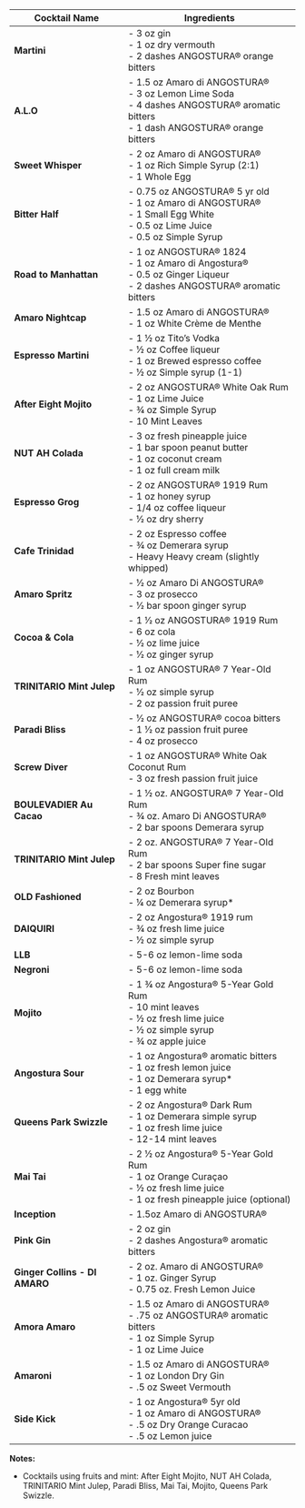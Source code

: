 | **Cocktail Name** | **Ingredients** |
| --- | --- |
| **Martini** | - 3 oz gin <br> - 1 oz dry vermouth <br> - 2 dashes ANGOSTURA® orange bitters |
| **A.L.O** | - 1.5 oz Amaro di ANGOSTURA® <br> - 3 oz Lemon Lime Soda <br> - 4 dashes ANGOSTURA® aromatic bitters <br> - 1 dash ANGOSTURA® orange bitters |
| **Sweet Whisper** | - 2 oz Amaro di ANGOSTURA® <br> - 1 oz Rich Simple Syrup (2:1) <br> - 1 Whole Egg |
| **Bitter Half** | - 0.75 oz ANGOSTURA® 5 yr old <br> - 1 oz Amaro di ANGOSTURA® <br> - 1 Small Egg White <br> - 0.5 oz Lime Juice <br> - 0.5 oz Simple Syrup |
| **Road to Manhattan** | - 1 oz ANGOSTURA® 1824 <br> - 1 oz Amaro di Angostura® <br> - 0.5 oz Ginger Liqueur <br> - 2 dashes ANGOSTURA® aromatic bitters |
| **Amaro Nightcap** | - 1.5 oz Amaro di ANGOSTURA® <br> - 1 oz White Crème de Menthe |
| **Espresso Martini** | - 1 ½ oz Tito’s Vodka <br> - ½ oz Coffee liqueur <br> - 1 oz Brewed espresso coffee <br> - ½ oz Simple syrup (1-1) | 6 dashes ANGOSTURA® cocoa bitters |
| **After Eight Mojito** | - 2 oz ANGOSTURA® White Oak Rum <br> - 1 oz Lime Juice <br> - ¾ oz Simple Syrup <br> - 10 Mint Leaves | Club Soda <br> 6 Dashes ANGOSTURA® cocoa bitters |
| **NUT AH Colada** | - 3 oz fresh pineapple juice <br> - 1 bar spoon peanut butter <br> - 1 oz coconut cream <br> - 1 oz full cream milk | 6 dashes ANGOSTURA® cocoa bitters |
| **Espresso Grog** | - 2 oz ANGOSTURA® 1919 Rum <br> - 1 oz honey syrup <br> - 1/4 oz coffee liqueur <br> - 1⁄2 oz dry sherry | 6 dashes ANGOSTURA® cocoa bitters |
| **Cafe Trinidad** | - 2 oz Espresso coffee <br> - 3⁄4 oz Demerara syrup <br> - Heavy Heavy cream (slightly whipped) | 2 dashes ANGOSTURA® orange bitters <br> 6 dashes ANGOSTURA® cocoa bitters |
| **Amaro Spritz** | - 1⁄2 oz Amaro Di ANGOSTURA® <br> - 3 oz prosecco <br> - 1⁄2 bar spoon ginger syrup | 6 dashes ANGOSTURA® cocoa bitters |
| **Cocoa & Cola** | - 1 1⁄2 oz ANGOSTURA® 1919 Rum <br> - 6 oz cola <br> - 1⁄2 oz lime juice <br> - 1⁄2 oz ginger syrup | 6 dashes ANGOSTURA® cocoa bitters |
| **TRINITARIO Mint Julep** | - 1 oz ANGOSTURA® 7 Year-Old Rum <br> - 1⁄2 oz simple syrup <br> - 2 oz passion fruit puree | 1⁄4 oz ANGOSTURA® cocoa bitters <br> 5 dashes ANGOSTURA® orange bitters |
| **Paradi Bliss** | - 1⁄2 oz ANGOSTURA® cocoa bitters <br> - 1 1⁄2 oz passion fruit puree <br> - 4 oz prosecco | 4 fresh mint leaves |
| **Screw Diver** | - 1 oz ANGOSTURA® White Oak Coconut Rum <br> - 3 oz fresh passion fruit juice | 6 dashes ANGOSTURA® cocoa bitters |
| **BOULEVADIER Au Cacao** | - 1 ½ oz. ANGOSTURA® 7 Year-Old Rum <br> - ¾ oz. Amaro Di ANGOSTURA® <br> - 2 bar spoons Demerara syrup | 3 dashes ANGOSTURA® cocoa bitters |
| **TRINITARIO Mint Julep** | - 2 oz. ANGOSTURA® 7 Year-Old Rum <br> - 2 bar spoons Super fine sugar <br> - 8 Fresh mint leaves | Splash of mineral water <br> 5 dashes ANGOSTURA® cocoa bitters |
| **OLD Fashioned** | - 2 oz Bourbon <br> - ¼ oz Demerara syrup* | Splash of water <br> 2 dashes ANGOSTURA® aromatic bitters <br> 1 dash ANGOSTURA® orange bitters <br> Garnish: Orange Peel <br> Glass: Rocks |
| **DAIQUIRI** | - 2 oz Angostura® 1919 rum <br> - ¾ oz fresh lime juice <br> - ½ oz simple syrup | 3 dashes ANGOSTURA® aromatic bitters <br> Garnish: Lime Wheel <br> Glass: Cocktail |
| **LLB** | - 5-6 oz lemon-lime soda | 6-8 dashes Angostura® aromatic bitters <br> Garnish: Lemon or Lime Wedge (optional) <br> Glass: Highball |
| **Negroni** | - 5-6 oz lemon-lime soda | 6-8 dashes Angostura® aromatic bitters <br> Garnish: Lemon or Lime Wedge (optional) <br> Glass: Highball |
| **Mojito** | - 1 ¾ oz Angostura® 5-Year Gold Rum <br> - 10 mint leaves <br> - ½ oz fresh lime juice <br> - ½ oz simple syrup <br> - ¾ oz apple juice | 3 dashes Angostura® aromatic bitters <br> Ginger beer <br> Garnish: Mint Sprig & Apple Fan <br> Glass: Highball |
| **Angostura Sour** | - 1 oz Angostura® aromatic bitters <br> - 1 oz fresh lemon juice <br> - 1 oz Demerara syrup* <br> - 1 egg white | Glass: Coupe or Sour |
| **Queens Park Swizzle** | - 2 oz Angostura® Dark Rum <br> - 1 oz Demerara simple syrup <br> - 1 oz fresh lime juice <br> - 12-14 mint leaves | 6-8 dashes Angostura® aromatic bitters <br> Garnish: Mint Sprig <br> Glass: Highball |
| **Mai Tai** | - 2 ½ oz Angostura® 5-Year Gold Rum <br> - 1 oz Orange Curaçao <br> - ½ oz fresh lime juice <br> - 1 oz fresh pineapple juice (optional) | ¼ oz Orgeat syrup <br> ½ teaspoon white cane sugar <br> 2 dashes Angostura® aromatic bitters <br> 1 dash vanilla syrup (optional) <br> Garnish: Mint Sprig and Lime Wedge <br> Glass: Old Fashioned |
| **Inception** | - 1.5oz Amaro di ANGOSTURA® | Top off with Prosecco <br> Garnish: Lemon Twist <br> Glass: Champagne Flute |
| **Pink Gin** | - 2 oz gin <br> - 2 dashes Angostura® aromatic bitters | Glass: Old Fashioned |
| **Ginger Collins - DI AMARO** | - 2 oz. Amaro di ANGOSTURA® <br> - 1 oz. Ginger Syrup <br> - 0.75 oz. Fresh Lemon Juice | 4 Slips Fresh Ginger <br> Top with Club Soda |
| **Amora Amaro** | - 1.5 oz Amaro di ANGOSTURA® <br> - .75 oz ANGOSTURA® aromatic bitters <br> - 1 oz Simple Syrup <br> - 1 oz Lime Juice | Garnish - Lime Twist <br> Glassware - Coupe |
| **Amaroni** | - 1.5 oz Amaro di ANGOSTURA® <br> - 1 oz London Dry Gin <br> - .5 oz Sweet Vermouth | 2 Drops ANGOSTURA® orange bitters <br> Garnish: Orange Twist <br> Glassware: Old Fashioned |
| **Side Kick** | - 1 oz Angostura® 5yr old <br> - 1 oz Amaro di ANGOSTURA® <br> - .5 oz Dry Orange Curacao <br> - .5 oz Lemon juice | 2 dashes ANGOSTURA® aromatic bitters <br> Garnish: Lemon Wheel and Brandied Cherry <br> Glass: Coupe |

**Notes:**
- Cocktails using fruits and mint: After Eight Mojito, NUT AH Colada, TRINITARIO Mint Julep, Paradi Bliss, Mai Tai, Mojito, Queens Park Swizzle.

